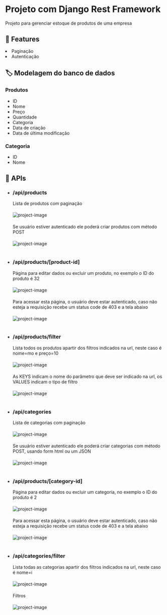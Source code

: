 <h1>Projeto com Django Rest Framework</h1>

<p>Projeto para gerenciar estoque de produtos de uma empresa</p>

<h2 style="margin-top: 30px;">🚀 Features</h2>

<li>Paginação</li>
<li>Autenticação</li>

<h2 style="margin-top: 30px;">🏷️ Modelagem do banco de dados</h2>

<h3>Produtos</h3>
<ul>
<li>ID</li>
<li>Nome</li>
<li>Preço</li>
<li>Quantidade</li>
<li>Categoria</li>
<li>Data de criação</li>
<li>Data de última modificação</li>
</ul>

<h3>Categoria</h3>
<ul>
<li>ID</li>
<li>Nome</li>
</ul>


<h2 style="margin-top: 30px;">🔗 APIs</h2>

<ul>


<li>
    <h3>/api/products</h3>
    <p>Lista de produtos com paginação</p>
    <img src="./readme/products/list_without_login.gif" alt="project-image" style="max-width: 100%; display: block; margin: 0 auto; margin-top: 20px;">
    <p style="margin-top: 20px;">Se usuário estiver autenticado ele poderá criar produtos com método POST</p>
    <img src="./readme/products/list_with_login.gif" alt="project-image" style="max-width: 100%; display: block; margin: 0 auto; margin-top: 20px;">
    <br>
</li>

<li>
    <h3>/api/products/[product-id]</h3>
    <p>Página para editar dados ou excluir um produto, no exemplo o ID do produto é 32</p>
    <img src="./readme/products/id_with_login.PNG" alt="project-image" style="max-width: 100%; display: block; margin: 0 auto; margin-top: 20px;">
    <p style="margin-top: 20px;">Para acessar esta página, o usuário deve estar autenticado, caso não esteja a requisição recebe um status code de 403 e a tela abaixo</p>
    <img src="./readme/products/id_without_login.PNG" alt="project-image" style="max-width: 100%; display: block; margin: 0 auto; margin-top: 20px;">
    <br>
</li>

<li>
    <h3>/api/products/filter</h3>
    <p>Lista todos os produtos apartir dos filtros indicados na url, neste caso é nome=mo e preço=10</p>
    <img src="./readme/products/filter.PNG" alt="project-image" style="max-width: 100%; display: block; margin: 0 auto; margin-top: 20px;">
    <p style="margin-top: 20px;">As KEYS indicam o nome do parâmetro que deve ser indicado na url, os VALUES indicam o tipo de filtro</p>
    <img src="./readme/products/filter_obj.PNG" alt="project-image" style="max-width: 100%; display: block; margin: 0 auto; margin-top: 20px;">
    <br>
</li>

<li>
    <h3>/api/categories</h3>
    <p>Lista de categorias com paginação</p>
    <img src="./readme/categories/list_without_login.PNG" alt="project-image" style="max-width: 100%; display: block; margin: 0 auto; margin-top: 20px;">
    <p style="margin-top: 20px;">Se usuário estiver autenticado ele poderá criar categorias com método POST, usando form html ou um JSON</p>
    <img src="./readme/categories/create.gif" alt="project-image" style="max-width: 100%; display: block; margin: 0 auto; margin-top: 20px;">
    <br>
</li>
    
<li>
    <h3>/api/products/[category-id]</h3>
    <p>Página para editar dados ou excluir um categoria, no exemplo o ID do produto é 2</p>
    <img src="./readme/categories/id_with_login.PNG" alt="project-image" style="max-width: 100%; display: block; margin: 0 auto; margin-top: 20px;">
    <p style="margin-top: 20px;">Para acessar esta página, o usuário deve estar autenticado, caso não esteja a requisição recebe um status code de 403 e a tela abaixo</p>
    <img src="./readme/categories/id_without_login.PNG" alt="project-image" style="max-width: 100%; display: block; margin: 0 auto; margin-top: 20px;">
    <br>
</li>

<li>
    <h3>/api/categories/filter</h3>
    <p>Lista todas as categorias apartir dos filtros indicados na url, neste caso é nome=i</p>
    <img src="./readme/categories/filter.PNG" alt="project-image" style="max-width: 100%; display: block; margin: 0 auto; margin-top: 20px;">
    <p style="margin-top: 20px;">Filtros</p>
    <img src="./readme/categories/filter_obj.PNG" alt="project-image" style="max-width: 100%; display: block; margin: 0 auto; margin-top: 20px;">
    <br>
</li>
    
</ul>
